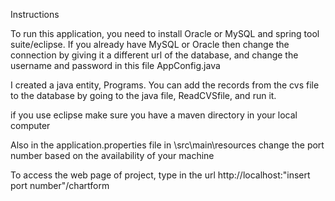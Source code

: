 Instructions

To run this application, you need to install Oracle or MySQL and spring tool suite/eclipse. If you already have MySQL or Oracle then change the connection by giving it a different url of the database, and change the username and password in this file AppConfig.java

I created a java entity, Programs. You can add the records from the cvs file to the database by going to the java file, ReadCVSfile, and run it.

if you use eclipse make sure you have a maven directory in your local computer

Also in the application.properties file in \src\main\resources change the port number based on the availability of your machine

To access the web page of project, type in the url http://localhost:"insert port number"/chartform
